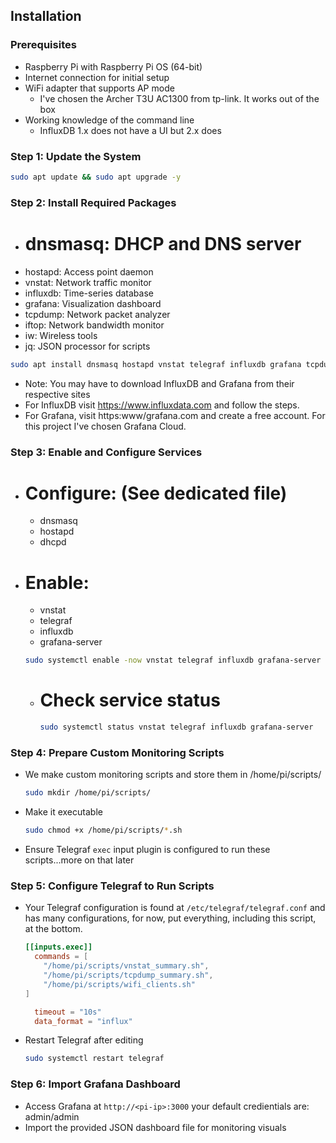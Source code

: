 ## Installation

### Prerequisites
- Raspberry Pi with Raspberry Pi OS (64-bit)
- Internet connection for initial setup
- WiFi adapter that supports AP mode
  * I've chosen the Archer T3U AC1300 from tp-link. It works out of the box
- Working knowledge of the command line
  * InfluxDB 1.x does not have a UI but 2.x does
 
### Step 1: Update the System
```bash
sudo apt update && sudo apt upgrade -y
```
### Step 2: Install Required Packages
  - # dnsmasq: DHCP and DNS server
  - hostapd: Access point daemon
  - vnstat: Network traffic monitor
  - influxdb: Time-series database
  - grafana: Visualization dashboard
  - tcpdump: Network packet analyzer
  - iftop: Network bandwidth monitor
  - iw: Wireless tools
  - jq: JSON processor for scripts
    
```bash
sudo apt install dnsmasq hostapd vnstat telegraf influxdb grafana tcpdump iftop iw jq -y
```
  * Note: You may have to download InfluxDB and Grafana from their respective sites
  * For InfluxDB visit https://www.influxdata.com and follow the steps. 
  * For Grafana, visit https:www/grafana.com and create a free account. For this project I've chosen Grafana Cloud.

### Step 3: Enable and Configure Services
  - # Configure: (See dedicated file)
    - dnsmasq
    - hostapd
    - dhcpd

  - # Enable:
    - vnstat
    - telegraf
    - influxdb
    - grafana-server

    ```bash
    sudo systemctl enable -now vnstat telegraf influxdb grafana-server
    ````
    - # Check service status
   
      ```bash
      sudo systemctl status vnstat telegraf influxdb grafana-server
      ```
      
### Step 4: Prepare Custom Monitoring Scripts
  - We make custom monitoring scripts and store them in /home/pi/scripts/

    ```bash
    sudo mkdir /home/pi/scripts/
    ```
  - Make it executable
  
    ```bash
    sudo chmod +x /home/pi/scripts/*.sh
    ```
  - Ensure Telegraf ```exec``` input plugin is configured to run these scripts...more on that later

### Step 5: Configure Telegraf to Run Scripts
  - Your Telegraf configuration is found at ```/etc/telegraf/telegraf.conf``` and has many configurations, for now, put everything, including this script, at the bottom.

    ```toml
    [[inputs.exec]]
      commands = [
        "/home/pi/scripts/vnstat_summary.sh",
        "/home/pi/scripts/tcpdump_summary.sh",
        "/home/pi/scripts/wifi_clients.sh"
    ]

      timeout = "10s"
      data_format = "influx"
    ```
  -  Restart Telegraf after editing
    
      ```bash
      sudo systemctl restart telegraf
      ```

### Step 6: Import Grafana Dashboard
  - Access Grafana at ```http://<pi-ip>:3000``` your default credientials are: admin/admin
  - Import the provided JSON dashboard file for monitoring visuals
  

